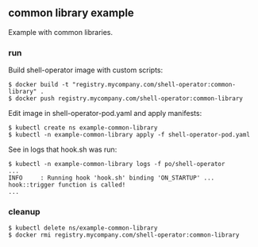 ## common library example

Example with common libraries.

### run

Build shell-operator image with custom scripts:

```
$ docker build -t "registry.mycompany.com/shell-operator:common-library" .
$ docker push registry.mycompany.com/shell-operator:common-library
```

Edit image in shell-operator-pod.yaml and apply manifests:

```
$ kubectl create ns example-common-library
$ kubectl -n example-common-library apply -f shell-operator-pod.yaml
```

See in logs that hook.sh was run:

```
$ kubectl -n example-common-library logs -f po/shell-operator
...
INFO     : Running hook 'hook.sh' binding 'ON_STARTUP' ...
hook::trigger function is called!
...
```

### cleanup

```
$ kubectl delete ns/example-common-library
$ docker rmi registry.mycompany.com/shell-operator:common-library
```
